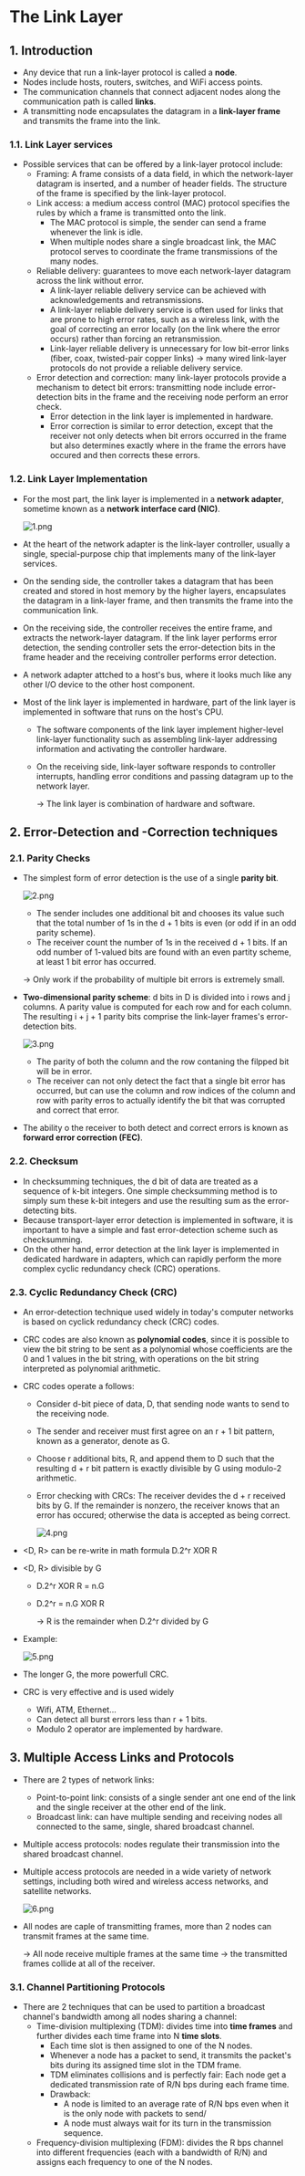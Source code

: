 # The Link Layer

## 1. Introduction

- Any device that run a link-layer protocol is called a **node**.
- Nodes include hosts, routers, switches, and WiFi access points.
- The communication channels that connect adjacent nodes along the communication path is called **links**.
- A transmitting node encapsulates the datagram in a **link-layer frame** and transmits the frame into the link.

### 1.1. Link Layer services

- Possible services that can be offered by a link-layer protocol include:
  - Framing: A frame consists of a data field, in which the network-layer datagram is inserted, and a number of header fields. The structure of the frame is specified by the link-layer protocol.
  - Link access: a medium access control (MAC) protocol specifies the rules by which a frame is transmitted onto the link.
    - The MAC protocol is simple, the sender can send a frame whenever the link is idle.
    - When multiple nodes share a single broadcast link, the MAC protocol serves to coordinate the frame transmissions of the many nodes.
  - Reliable delivery: guarantees to move each network-layer datagram across the link without error.
    - A link-layer reliable delivery service can be achieved with acknowledgements and retransmissions.
    - A link-layer reliable delivery service is often used for links that are prone to high error rates, such as a wireless link, with the goal of correcting an error locally (on the link where the error occurs) rather than forcing an retransmission.
    - Link-layer reliable delivery is unnecessary for low bit-error links (fiber, coax, twisted-pair copper links) -> many wired link-layer protocols do not provide a reliable delivery service.
  - Error detection and correction: many link-layer protocols provide a mechanism to detect bit errors: transmitting node include error-detection bits in the frame and the receiving node perform an error check.
    - Error detection in the link layer is implemented in hardware.
    - Error correction is similar to error detection, except that the receiver not only detects when bit errors occurred in the frame but also determines exactly where in the frame the errors have occured and then corrects these errors.

### 1.2. Link Layer Implementation

- For the most part, the link layer is implemented in a **network adapter**, sometime known as a **network interface card (NIC)**.

    ![1.png](img/1.png)

- At the heart of the network adapter is the link-layer controller, usually a single, special-purpose chip that implements many of the link-layer services.
- On the sending side, the controller takes a datagram that has been created and stored in host memory by the higher layers, encapsulates the datagram in a link-layer frame, and then transmits the frame into the communication link.
- On the receiving side, the controller receives the entire frame, and extracts the network-layer datagram. If the link layer performs error detection, the sending controller sets the error-detection bits in the frame header and the receiving controller performs error detection.
- A network adapter attched to a host's bus, where it looks much like any other I/O device to the other host component.
- Most of the link layer is implemented in hardware, part of the link layer is implemented in software that runs on the host's CPU.
  - The software components of the link layer implement higher-level link-layer functionality such as assembling link-layer addressing information and activating the controller hardware.
  - On the receiving side, link-layer software responds to controller interrupts, handling error conditions and passing datagram up to the network layer.

    -> The link layer is combination of hardware and software.

## 2. Error-Detection and -Correction techniques

### 2.1. Parity Checks

- The simplest form of error detection is the use of a single **parity bit**.
  
  ![2.png](img/2.png)

  - The sender includes one additional bit and chooses its value such that the total number of 1s in the d + 1 bits is even (or odd if in an odd parity scheme).
  - The receiver count the number of 1s in the received d + 1 bits. If an odd number of 1-valued bits are found with an even partity scheme, at least 1 bit error has occurred.

  -> Only work if the probability of multiple bit errors is extremely small.

- **Two-dimensional parity scheme**: d bits in D is divided into i rows and j columns. A parity value is computed for each row and for each column. The resulting i + j + 1 parity bits comprise the link-layer frames's error-detection bits.

    ![3.png](img/3.png)

  - The parity of both the column and the row contaning the filpped bit will be in error.
  - The receiver can not only detect the fact that a single bit error has occurred, but can use the column and row indices of the column and row with parity erros to actually identify the bit that was corrupted and correct that error.
- The ability o the receiver to both detect and correct errors is known as **forward error correction (FEC)**.

### 2.2. Checksum

- In checksumming techniques, the d bit of data are treated as a sequence of k-bit integers. One simple checksumming method is to simply sum these k-bit integers and use the resulting sum as the error-detecting bits.
- Because transport-layer error detection is implemented in software, it is important to have a simple and fast error-detection scheme such as checksumming.
- On the other hand, error detection at the link layer is implemented in dedicated hardware in adapters, which can rapidly perform the more complex cyclic redundancy check (CRC) operations.

### 2.3. Cyclic Redundancy Check (CRC)

- An error-detection technique used widely in today's computer networks is based on cyclick redundancy check (CRC) codes.
- CRC codes are also known as **polynomial codes**, since it is possible to view the bit string to be sent as a polynomial whose coefficients are the 0 and 1 values in the bit string, with operations on the bit string interpreted as polynomial arithmetic.
- CRC codes operate a follows:
  - Consider d-bit piece of data, D, that sending node wants to send to the receiving node.
  - The sender and receiver must first agree on an r + 1 bit pattern, known as a generator, denote as G.
  - Choose r additional bits, R, and append them to D such that the resulting d + r bit pattern is exactly divisible by G using modulo-2 arithmetic.
  - Error checking with CRCs: The receiver devides the d + r received bits by G. If the remainder is nonzero, the receiver knows that an error has occured; otherwise the data is accepted as being correct.

    ![4.png](img/4.png)

- <D, R> can be re-write in math formula D.2^r XOR R
- <D, R> divisible by G
  - D.2^r XOR R = n.G
  - D.2^r = n.G XOR R

    -> R is the remainder when D.2^r divided by G

- Example:

    ![5.png](img/5.png)

- The longer G, the more powerfull CRC.
- CRC is very effective and is used widely
  - Wifi, ATM, Ethernet...
  - Can detect all burst errors less than r + 1 bits.
  - Modulo 2 operator are implemented by hardware.

## 3. Multiple Access Links and Protocols

- There are 2 types of network links:
  - Point-to-point link: consists of a single sender ant one end of the link and the single receiver at the other end of the link.
  - Broadcast link: can have multiple sending and receiving nodes all connected to the same, single, shared broadcast channel.
- Multiple access protocols: nodes regulate their transmission into the shared broadcast channel.
- Multiple access protocols are needed in a wide variety of network settings, including both wired and wireless access networks, and satellite networks.

    ![6.png](img/6.PNG)

- All nodes are caple of transmitting frames, more than 2 nodes can transmit frames at the same time.

    -> All node receive multiple frames at the same time -> the transmitted frames collide at all of the receiver.

### 3.1. Channel Partitioning Protocols

- There are 2 techniques that can be used to partition a broadcast channel's bandwidth among all nodes sharing a channel:
  - Time-division multiplexing (TDM): divides time into **time frames** and further divides each time frame into N **time slots**.
    - Each time slot is then assigned to one of the N nodes.
    - Whenever a node has a packet to send, it transmits the packet's bits during its assigned time slot in the TDM frame.
    - TDM eliminates collisions and is perfectly fair: Each node get a dedicated transmission rate of R/N bps during each frame time.
    - Drawback:
      - A node is limited to an average rate of R/N bps even when it is the only node with packets to send/
      - A node must always wait for its turn in the transmission sequence.
  - Frequency-division multiplexing (FDM):  divides the R bps channel into different frequencies (each with a bandwidth of R/N) and assigns each frequency to one of the N nodes.
